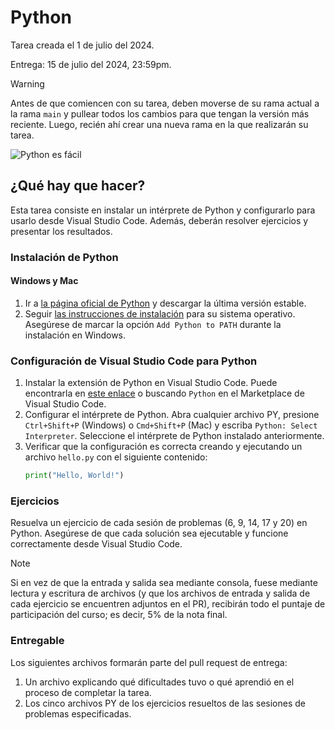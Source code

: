 # Python

Tarea creada el 1 de julio del 2024.

Entrega: 15 de julio del 2024, 23:59pm.

> [!WARNING]
> Antes de que comiencen con su tarea,
> deben moverse de su rama actual a la rama `main` y
> pullear todos los cambios para que tengan la versión más reciente.
> Luego, recién ahí crear una nueva rama en la que realizarán su tarea.

![Python es fácil](https://imgs.xkcd.com/comics/python.png)

## ¿Qué hay que hacer?

Esta tarea consiste en instalar un intérprete de Python
y configurarlo para usarlo desde Visual Studio Code.
Además, deberán resolver ejercicios y presentar los resultados.

### Instalación de Python

#### Windows y Mac

1. Ir a [la página oficial de Python](https://www.python.org/downloads/) y descargar la última versión estable.
2. Seguir [las instrucciones de instalación](https://docs.python.org/3.9/using/windows.html) para su sistema operativo.
Asegúrese de marcar la opción `Add Python to PATH` durante la instalación en Windows.

### Configuración de Visual Studio Code para Python

1. Instalar la extensión de Python en Visual Studio Code.
Puede encontrarla en [este enlace](https://marketplace.visualstudio.com/items?itemName=ms-python.python)
o buscando `Python` en el Marketplace de Visual Studio Code.
2. Configurar el intérprete de Python. Abra cualquier archivo PY, presione `Ctrl+Shift+P` (Windows) o `Cmd+Shift+P` (Mac) y escriba `Python: Select Interpreter`. Seleccione el intérprete de Python instalado anteriormente.
3. Verificar que la configuración es correcta creando y ejecutando un archivo `hello.py` con el siguiente contenido:
    ```python
    print("Hello, World!")
    ```

### Ejercicios
Resuelva un ejercicio de cada sesión de problemas (6, 9, 14, 17 y 20) en Python.
Asegúrese de que cada solución sea ejecutable y funcione correctamente desde Visual Studio Code.

> [!NOTE]
> Si en vez de que la entrada y salida sea mediante consola, 
> fuese mediante lectura y escritura de archivos 
> (y que los archivos de  entrada y salida de cada ejercicio se encuentren adjuntos en el PR),
> recibirán todo el puntaje de participación del curso; es decir, 5% de la nota final.

### Entregable

Los siguientes archivos formarán parte del pull request de entrega:

1. Un archivo explicando qué dificultades tuvo o qué aprendió en el proceso de completar la tarea.
2. Los cinco archivos PY de los ejercicios resueltos de las sesiones de problemas especificadas.
